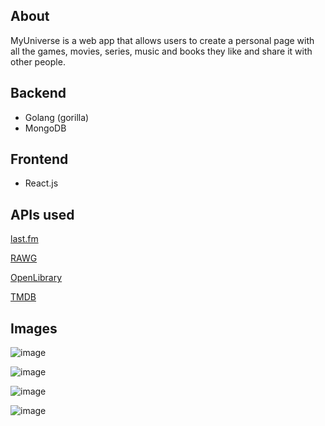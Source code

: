 ## About

MyUniverse is a web app that allows users to create a personal page with all the games, movies, series, music and books they like and share it with other people. 

## Backend

- Golang (gorilla)
- MongoDB

## Frontend

- React.js 

## APIs used

[last.fm](https://www.last.fm/api)

[RAWG](https://rawg.io/apidocs#updates)

[OpenLibrary](https://openlibrary.org/developers/api)

[TMDB](https://developer.themoviedb.org/docs/getting-started)

## Images

![image](https://github.com/DekkoBraze/my-universe/assets/56168611/686842d1-f315-45fa-97bb-46fc69d1b1f3)

![image](https://github.com/DekkoBraze/my-universe/assets/56168611/1e158cab-035b-443c-8eff-ce10c7db6293)

![image](https://github.com/DekkoBraze/my-universe/assets/56168611/edae2269-d375-4cf5-84b0-0c66af62fd7d)

![image](https://github.com/DekkoBraze/my-universe/assets/56168611/e54b3c3d-b702-4abc-9b5c-3fb997a348f8)
